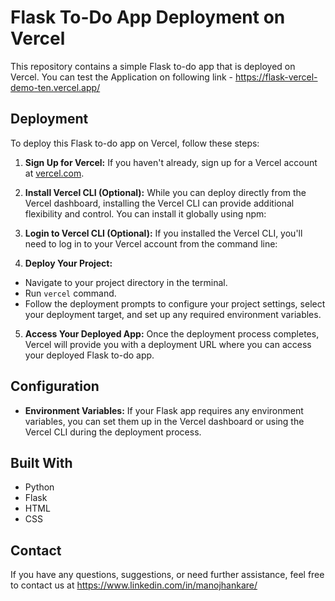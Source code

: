 # Flask To-Do App Deployment on Vercel

This repository contains a simple Flask to-do app that is deployed on Vercel.
You can test the Application on following link - https://flask-vercel-demo-ten.vercel.app/

## Deployment

To deploy this Flask to-do app on Vercel, follow these steps:

1. **Sign Up for Vercel:** If you haven't already, sign up for a Vercel account at [vercel.com](https://vercel.com/).

2. **Install Vercel CLI (Optional):** While you can deploy directly from the Vercel dashboard, installing the Vercel CLI can provide additional flexibility and control. You can install it globally using npm:

3. **Login to Vercel CLI (Optional):** If you installed the Vercel CLI, you'll need to log in to your Vercel account from the command line:

4. **Deploy Your Project:**
- Navigate to your project directory in the terminal.
- Run `vercel` command.
- Follow the deployment prompts to configure your project settings, select your deployment target, and set up any required environment variables.

5. **Access Your Deployed App:** Once the deployment process completes, Vercel will provide you with a deployment URL where you can access your deployed Flask to-do app.

## Configuration

- **Environment Variables:** If your Flask app requires any environment variables, you can set them up in the Vercel dashboard or using the Vercel CLI during the deployment process.

## Built With

- Python
- Flask
- HTML
- CSS

## Contact

If you have any questions, suggestions, or need further assistance, feel free to contact us at https://www.linkedin.com/in/manojhankare/ 
